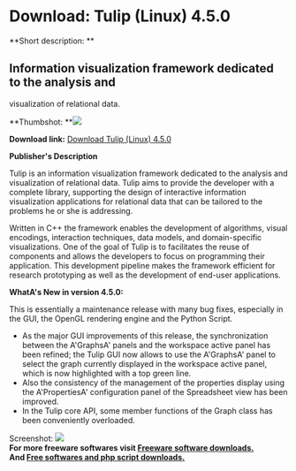 # Download: Tulip (Linux) 4.5.0

**Short description: **

## Information visualization framework dedicated to the analysis and
visualization of relational data.

  
**Thumbshot: **![](http://www.freewarefiles.com/screenshot/tulipwin_md.gif)   
  
**Download link:** [Download Tulip (Linux) 4.5.0](http://freesoftwares.boysofts.com/Tulip-Linux_program_72643.html)  
  

**Publisher's Description**  
  

Tulip is an information visualization framework dedicated to the analysis and
visualization of relational data. Tulip aims to provide the developer with a
complete library, supporting the design of interactive information
visualization applications for relational data that can be tailored to the
problems he or she is addressing.

Written in C++ the framework enables the development of algorithms, visual
encodings, interaction techniques, data models, and domain-specific
visualizations. One of the goal of Tulip is to facilitates the reuse of
components and allows the developers to focus on programming their
application. This development pipeline makes the framework efficient for
research prototyping as well as the development of end-user applications.

**WhatA's New in version 4.5.0:**

This is essentially a maintenance release with many bug fixes, especially in
the GUI, the OpenGL rendering engine and the Python Script.

  * As the major GUI improvements of this release, the synchronization between the A'GraphsA' panels and the workspace active panel has been refined; the Tulip GUI now allows to use the A'GraphsA' panel to select the graph currently displayed in the workspace active panel, which is now highlighted with a top green line. 
  * Also the consistency of the management of the properties display using the A'PropertiesA' configuration panel of the Spreadsheet view has been improved. 
  * In the Tulip core API, some member functions of the Graph class has been conveniently overloaded. 

  
  
Screenshot: ![](http://www.freewarefiles.com/screenshot/tulipwin.gif)  
**For more freeware softwares visit [Freeware software downloads.](http://freesoftwares.boysofts.com/)**   
**And [Free softwares and php script downloads.](http://www.boysofts.com/)**

